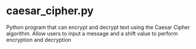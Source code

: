 # caesar_cipher.py
Python program that can encrypt and decrypt text using the Caesar Cipher algorithm. Allow users to input a message and a shift value to perform encryption and decryption
